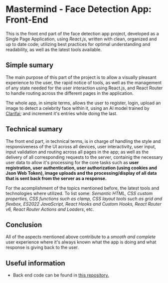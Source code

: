 
# Mastermind - Face Detection App: Front-End

This is the front end part of the face detection app project, developed as a Single Page Application, using *React.js*, written with clean, organized and up to date code; utilizing best practices for optimal understanding and readability, as well as the latest tools available.

## Simple sumary

The main purpose of this part of the project is to allow a visually pleasant experience to the user, the rapid notice of tools, as well as the management of any state needed for the user interaction using React.js, and React Router to handle routing across the different pages in the application.

The whole app, in simple terms, allows the user to register, login, upload an image to detect a celebrity face within it, using an AI model trained by [Clarifai](https://www.clarifai.com/); and increment it's entries while doing the last.

## Technical sumary

The front end part, in technical terms, is in charge of handling the style and responsiveness of the UI across all devices, user interactivity, user input, input validation and routing across all pages in the app; as well as the delivery of all corresponding requests to the server, containig the necessary user data to allow it's processing for the core tasks such as **user registration, user authentication, user authorization (using cookies and Json Web Token), image uploads and the processing/display of all data that is sent back from the server as a response.**

For the acomplishment of the topics mentioned before, the latest tools and technologies where utilized. To list some: *Semantic HTML, CSS custom properties, CSS functions such as clamp, CSS layout tools such as grid and flexbox, ES2022 JavaScript, React Hooks and Custom Hooks, React Router v6, React Router Actions and Loaders*, etc.

## Conclusion

All of the aspects mentioned above contribute to a *smooth and complete* user experience where it's always known what the app is doing and what response is giving back to the user.

## Useful information

- Back end code can be found in [this repository.](https://github.com/MarceloLopezS/face-detection-app-back-end)